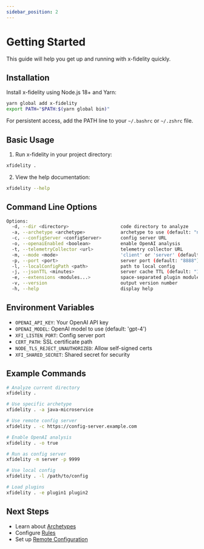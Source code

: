 ```yaml
---
sidebar_position: 2
---
```


# Getting Started

This guide will help you get up and running with x-fidelity quickly.

## Installation

Install x-fidelity using Node.js 18+ and Yarn:

```bash
yarn global add x-fidelity
export PATH="$PATH:$(yarn global bin)"
```

For persistent access, add the PATH line to your `~/.bashrc` or `~/.zshrc` file.

## Basic Usage

1. Run x-fidelity in your project directory:

```bash
xfidelity .
```

2. View the help documentation:

```bash
xfidelity --help
```

## Command Line Options

```bash
Options:
  -d, --dir <directory>                   code directory to analyze
  -a, --archetype <archetype>             archetype to use (default: "node-fullstack")
  -c, --configServer <configServer>       config server URL
  -o, --openaiEnabled <boolean>           enable OpenAI analysis
  -t, --telemetryCollector <url>          telemetry collector URL
  -m, --mode <mode>                       'client' or 'server' (default: "client")
  -p, --port <port>                       server port (default: "8888")
  -l, --localConfigPath <path>            path to local config
  -j, --jsonTTL <minutes>                 server cache TTL (default: "10")
  -e, --extensions <modules...>           space-separated plugin modules
  -v, --version                           output version number
  -h, --help                              display help
```

## Environment Variables

- `OPENAI_API_KEY`: Your OpenAI API key
- `OPENAI_MODEL`: OpenAI model to use (default: 'gpt-4')
- `XFI_LISTEN_PORT`: Config server port
- `CERT_PATH`: SSL certificate path
- `NODE_TLS_REJECT_UNAUTHORIZED`: Allow self-signed certs
- `XFI_SHARED_SECRET`: Shared secret for security

## Example Commands

```bash
# Analyze current directory
xfidelity .

# Use specific archetype
xfidelity . -a java-microservice

# Use remote config server
xfidelity . -c https://config-server.example.com

# Enable OpenAI analysis
xfidelity . -o true

# Run as config server
xfidelity -m server -p 9999

# Use local config
xfidelity . -l /path/to/config

# Load plugins
xfidelity . -e plugin1 plugin2
```

## Next Steps

- Learn about [Archetypes](archetypes)
- Configure [Rules](rules)
- Set up [Remote Configuration](remote-config)
